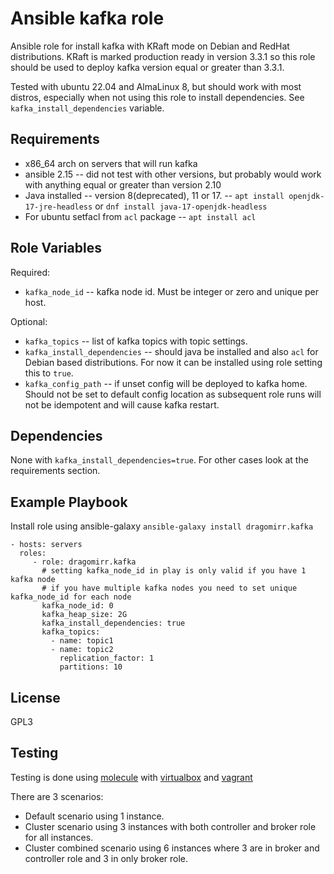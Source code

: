 # Ansible kafka role

Ansible role for install kafka with KRaft mode on Debian and RedHat distributions. KRaft is marked production ready in version 3.3.1 so this role should be used to deploy kafka version equal or greater than 3.3.1.

Tested with ubuntu 22.04 and AlmaLinux 8, but should work with most distros, especially when not using this role to install dependencies. See `kafka_install_dependencies` variable.

## Requirements

* x86_64 arch on servers that will run kafka
* ansible 2.15 -- did not test with other versions, but probably would work with anything equal or greater than version 2.10
* Java installed -- version 8(deprecated), 11 or 17. -- `apt install openjdk-17-jre-headless` or `dnf install java-17-openjdk-headless`
* For ubuntu setfacl from `acl` package -- `apt install acl`

## Role Variables

Required:

  * `kafka_node_id` -- kafka node id. Must be integer or zero and unique per host.

Optional:

  * `kafka_topics` -- list of kafka topics with topic settings.
  * `kafka_install_dependencies` -- should java be installed and also `acl` for Debian based distributions. For now it can be installed using role setting this to `true`.
  * `kafka_config_path` -- if unset config will be deployed to kafka home. Should not be set to default config location as subsequent role runs will not be idempotent and will cause kafka restart.

## Dependencies

None with `kafka_install_dependencies=true`. For other cases look at the requirements section.

## Example Playbook

Install role using ansible-galaxy `ansible-galaxy install dragomirr.kafka`


    - hosts: servers
      roles:
         - role: dragomirr.kafka
           # setting kafka_node_id in play is only valid if you have 1 kafka node
           # if you have multiple kafka nodes you need to set unique kafka_node_id for each node
           kafka_node_id: 0
           kafka_heap_size: 2G
           kafka_install_dependencies: true
           kafka_topics:
             - name: topic1
             - name: topic2
               replication_factor: 1
               partitions: 10

## License

GPL3

## Testing

Testing is done using [molecule](https://molecule.readthedocs.io/) with [virtualbox](https://www.virtualbox.org/) and [vagrant](https://www.vagrantup.com/)

There are 3 scenarios:

  * Default scenario using 1 instance.
  * Cluster scenario using 3 instances with both controller and broker role for all instances.
  * Cluster combined scenario using 6 instances where 3 are in broker and controller role and 3 in only broker role.
